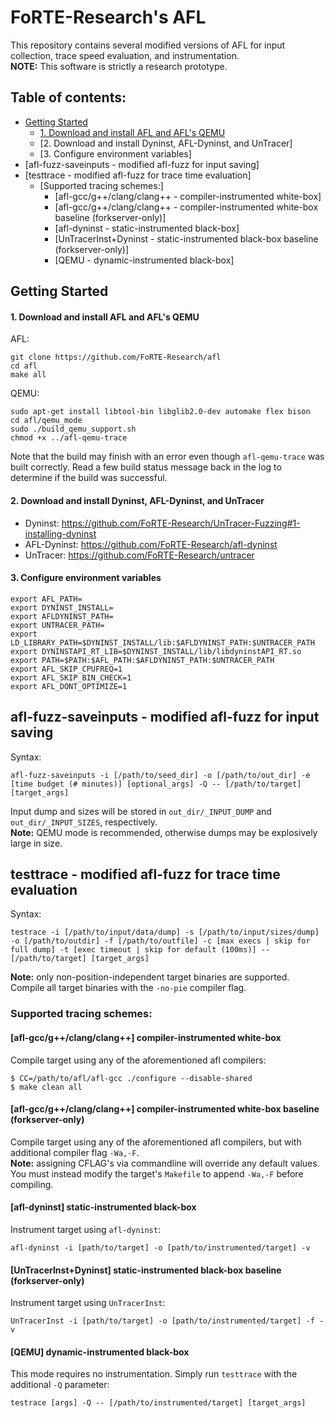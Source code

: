 # FoRTE-Research's AFL
This repository contains several modified versions of AFL for input collection, trace speed evaluation, and instrumentation.  
**NOTE:** This software is strictly a research prototype. 

## Table of contents:
* [Getting Started](#Getting-Started)
  * [1. Download and install AFL and AFL's QEMU](#1.-Download-and-install-AFL-and-AFL's-QEMU)
  * [2. Download and install Dyninst, AFL-Dyninst, and UnTracer]
  * [3. Configure environment variables]
* [afl-fuzz-saveinputs - modified afl-fuzz for input saving]
* [testtrace - modified afl-fuzz for trace time evaluation]
  * [Supported tracing schemes:]
    * [afl-gcc/g++/clang/clang++ - compiler-instrumented white-box]
    * [afl-gcc/g++/clang/clang++ - compiler-instrumented white-box baseline (forkserver-only)]
    * [afl-dyninst - static-instrumented black-box]
    * [UnTracerInst+Dyninst - static-instrumented black-box baseline (forkserver-only)]
    * [QEMU - dynamic-instrumented black-box]

## Getting Started

#### 1. Download and install AFL and AFL's QEMU
AFL:
```
git clone https://github.com/FoRTE-Research/afl
cd afl
make all
```
QEMU:
```
sudo apt-get install libtool-bin libglib2.0-dev automake flex bison
cd afl/qemu_mode
sudo ./build_qemu_support.sh
chmod +x ../afl-qemu-trace
```
Note that the build may finish with an error even though `afl-qemu-trace` was built correctly.  Read a few build status message back in the log to determine if the build was successful.

#### 2. Download and install Dyninst, AFL-Dyninst, and UnTracer
* Dyninst: https://github.com/FoRTE-Research/UnTracer-Fuzzing#1-installing-dyninst
* AFL-Dyninst: https://github.com/FoRTE-Research/afl-dyninst
* UnTracer: https://github.com/FoRTE-Research/untracer

#### 3. Configure environment variables
```
export AFL_PATH=
export DYNINST_INSTALL=
export AFLDYNINST_PATH=
export UNTRACER_PATH=
export LD_LIBRARY_PATH=$DYNINST_INSTALL/lib:$AFLDYNINST_PATH:$UNTRACER_PATH
export DYNINSTAPI_RT_LIB=$DYNINST_INSTALL/lib/libdyninstAPI_RT.so
export PATH=$PATH:$AFL_PATH:$AFLDYNINST_PATH:$UNTRACER_PATH
export AFL_SKIP_CPUFREQ=1
export AFL_SKIP_BIN_CHECK=1
export AFL_DONT_OPTIMIZE=1
```


## afl-fuzz-saveinputs - modified afl-fuzz for input saving
Syntax:
```
afl-fuzz-saveinputs -i [/path/to/seed_dir] -o [/path/to/out_dir] -e [time budget (# minutes)] [optional_args] -Q -- [/path/to/target] [target_args]
```
Input dump and sizes will be stored in `out_dir/_INPUT_DUMP` and `out_dir/_INPUT_SIZES`, respectively.  
**Note:** QEMU mode is recommended, otherwise dumps may be explosively large in size.

## testtrace - modified afl-fuzz for trace time evaluation
Syntax:
```
testrace -i [/path/to/input/data/dump] -s [/path/to/input/sizes/dump] -o [/path/to/outdir] -f [/path/to/outfile] -c [max execs | skip for full dump] -t [exec timeout | skip for default (100ms)] -- [/path/to/target] [target_args]
```
**Note:** only non-position-independent target binaries are supported. Compile all target binaries with the `-no-pie` compiler flag.

### Supported tracing schemes:

#### [afl-gcc/g++/clang/clang++] compiler-instrumented white-box
Compile target using any of the aforementioned afl compilers:
```
$ CC=/path/to/afl/afl-gcc ./configure --disable-shared
$ make clean all
```

#### [afl-gcc/g++/clang/clang++] compiler-instrumented white-box baseline (forkserver-only)
Compile target using any of the aforementioned afl compilers, but with additional compiler flag `-Wa,-F`.  
**Note:** assigning CFLAG's via commandline will override any default values. You must instead modify the target's `Makefile` to append `-Wa,-F` before compiling.

#### [afl-dyninst] static-instrumented black-box
Instrument target using `afl-dyninst`:
```
afl-dyninst -i [path/to/target] -o [path/to/instrumented/target] -v
```

#### [UnTracerInst+Dyninst] static-instrumented black-box baseline (forkserver-only)
Instrument target using `UnTracerInst`:
```
UnTracerInst -i [path/to/target] -o [path/to/instrumented/target] -f -v
```

#### [QEMU] dynamic-instrumented black-box
This mode requires no instrumentation. Simply run `testtrace` with the additional `-Q` parameter:
```
testrace [args] -Q -- [/path/to/instrumented/target] [target_args]
```
